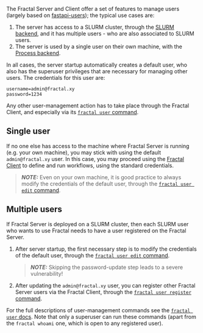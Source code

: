 The Fractal Server and Client offer a set of features to manage users
(largely based on
[fastapi-users](https://fastapi-users.github.io/fastapi-users)); the typical
use cases are:

1. The server has access to a SLURM cluster, through the
   [SLURM backend](../internals/runners/slurm), and it has multiple users - who
   are also associated to SLURM users.
2. The server is used by a single user on their own machine, with the
   [Process backend](../internals/runners/process/).


In all cases, the server startup automatically creates a default user, who also
has the superuser privileges that are necessary for managing other users.
The credentials for this user are:
```
username=admin@fractal.xy
password=1234
```

Any other user-management action has to take place through the Fractal Client,
and especially via its [`fractal user`
command](https://fractal-analytics-platform.github.io/fractal/cli_files/user.html).

## Single user

If no one else has access to the machine where Fractal Server is running (e.g.
your own machine), you may stick with using the default `admin@fractal.xy` user.
In this case, you may proceed using the [Fractal
Client](https://fractal-analytics-platform.github.io/fractal) to define and run
workflows, using the standard credentials.

> **_NOTE:_**  Even on your own machine, it is good practice to always modify
> the credentials of the default user, through the [`fractal user edit`
> command](https://fractal-analytics-platform.github.io/fractal/cli_files/user.html#edit).


## Multiple users

If Fractal Server is deployed on a SLURM cluster, then each SLURM user who
wants to use Fractal needs to have a user registered on the Fractal Server.


1. After server startup, the first necessary step is to modify the credentials of the default user,
through the [`fractal user edit`
command](https://fractal-analytics-platform.github.io/fractal/cli_files/user.html#edit).

    > **_NOTE:_**  Skipping the password-update step leads to a severe vulnerability!

2. After updating the `admin@fractal.xy` user, you can register other Fractal
   Server users via the Fractal Client, through the
   [`fractal user register` command](https://fractal-analytics-platform.github.io/fractal/cli_files/user.html#register).

For the full descriptions of user-management commands see the [`fractal user`
docs](https://fractal-analytics-platform.github.io/fractal/cli_files/user.html).
Note that only a superuser can run these commands (apart from the `fractal
whoami` one, which is open to any registered user).
